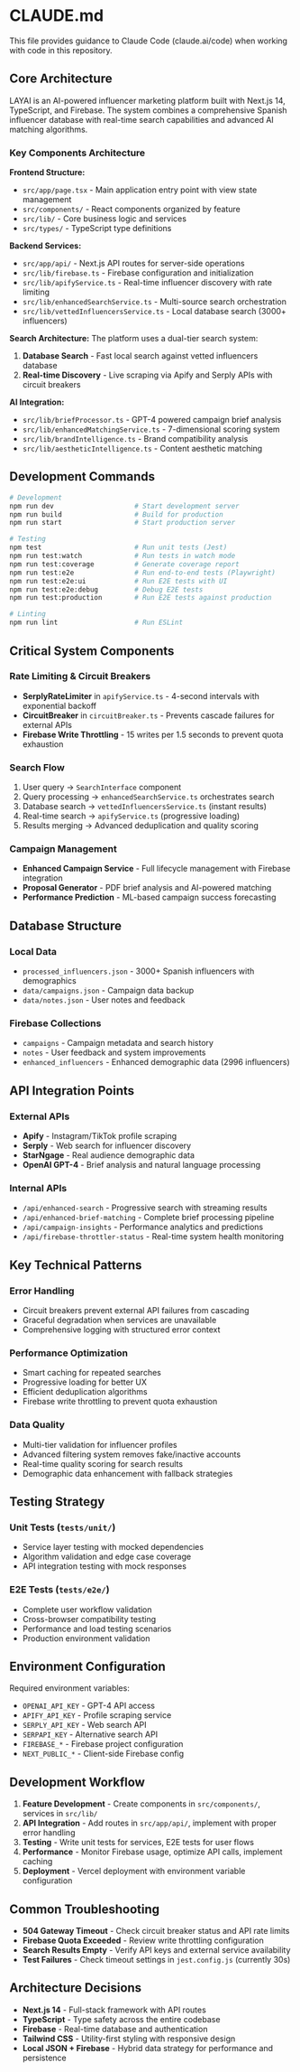 # CLAUDE.md

This file provides guidance to Claude Code (claude.ai/code) when working with code in this repository.

## Core Architecture

LAYAI is an AI-powered influencer marketing platform built with Next.js 14, TypeScript, and Firebase. The system combines a comprehensive Spanish influencer database with real-time search capabilities and advanced AI matching algorithms.

### Key Components Architecture

**Frontend Structure:**
- `src/app/page.tsx` - Main application entry point with view state management
- `src/components/` - React components organized by feature
- `src/lib/` - Core business logic and services
- `src/types/` - TypeScript type definitions

**Backend Services:**
- `src/app/api/` - Next.js API routes for server-side operations
- `src/lib/firebase.ts` - Firebase configuration and initialization
- `src/lib/apifyService.ts` - Real-time influencer discovery with rate limiting
- `src/lib/enhancedSearchService.ts` - Multi-source search orchestration
- `src/lib/vettedInfluencersService.ts` - Local database search (3000+ influencers)

**Search Architecture:**
The platform uses a dual-tier search system:
1. **Database Search** - Fast local search against vetted influencers database
2. **Real-time Discovery** - Live scraping via Apify and Serply APIs with circuit breakers

**AI Integration:**
- `src/lib/briefProcessor.ts` - GPT-4 powered campaign brief analysis
- `src/lib/enhancedMatchingService.ts` - 7-dimensional scoring system
- `src/lib/brandIntelligence.ts` - Brand compatibility analysis
- `src/lib/aestheticIntelligence.ts` - Content aesthetic matching

## Development Commands

```bash
# Development
npm run dev                    # Start development server
npm run build                  # Build for production
npm run start                  # Start production server

# Testing
npm test                       # Run unit tests (Jest)
npm run test:watch             # Run tests in watch mode
npm run test:coverage          # Generate coverage report
npm run test:e2e               # Run end-to-end tests (Playwright)
npm run test:e2e:ui            # Run E2E tests with UI
npm run test:e2e:debug         # Debug E2E tests
npm run test:production        # Run E2E tests against production

# Linting
npm run lint                   # Run ESLint
```

## Critical System Components

### Rate Limiting & Circuit Breakers
- **SerplyRateLimiter** in `apifyService.ts` - 4-second intervals with exponential backoff
- **CircuitBreaker** in `circuitBreaker.ts` - Prevents cascade failures for external APIs
- **Firebase Write Throttling** - 15 writes per 1.5 seconds to prevent quota exhaustion

### Search Flow
1. User query → `SearchInterface` component
2. Query processing → `enhancedSearchService.ts` orchestrates search
3. Database search → `vettedInfluencersService.ts` (instant results)
4. Real-time search → `apifyService.ts` (progressive loading)
5. Results merging → Advanced deduplication and quality scoring

### Campaign Management
- **Enhanced Campaign Service** - Full lifecycle management with Firebase integration
- **Proposal Generator** - PDF brief analysis and AI-powered matching
- **Performance Prediction** - ML-based campaign success forecasting

## Database Structure

### Local Data
- `processed_influencers.json` - 3000+ Spanish influencers with demographics
- `data/campaigns.json` - Campaign data backup
- `data/notes.json` - User notes and feedback

### Firebase Collections
- `campaigns` - Campaign metadata and search history
- `notes` - User feedback and system improvements
- `enhanced_influencers` - Enhanced demographic data (2996 influencers)

## API Integration Points

### External APIs
- **Apify** - Instagram/TikTok profile scraping
- **Serply** - Web search for influencer discovery
- **StarNgage** - Real audience demographic data
- **OpenAI GPT-4** - Brief analysis and natural language processing

### Internal APIs
- `/api/enhanced-search` - Progressive search with streaming results
- `/api/enhanced-brief-matching` - Complete brief processing pipeline
- `/api/campaign-insights` - Performance analytics and predictions
- `/api/firebase-throttler-status` - Real-time system health monitoring

## Key Technical Patterns

### Error Handling
- Circuit breakers prevent external API failures from cascading
- Graceful degradation when services are unavailable
- Comprehensive logging with structured error context

### Performance Optimization
- Smart caching for repeated searches
- Progressive loading for better UX
- Efficient deduplication algorithms
- Firebase write throttling to prevent quota exhaustion

### Data Quality
- Multi-tier validation for influencer profiles
- Advanced filtering system removes fake/inactive accounts
- Real-time quality scoring for search results
- Demographic data enhancement with fallback strategies

## Testing Strategy

### Unit Tests (`tests/unit/`)
- Service layer testing with mocked dependencies
- Algorithm validation and edge case coverage
- API integration testing with mock responses

### E2E Tests (`tests/e2e/`)
- Complete user workflow validation
- Cross-browser compatibility testing
- Performance and load testing scenarios
- Production environment validation

## Environment Configuration

Required environment variables:
- `OPENAI_API_KEY` - GPT-4 API access
- `APIFY_API_KEY` - Profile scraping service
- `SERPLY_API_KEY` - Web search API
- `SERPAPI_KEY` - Alternative search API
- `FIREBASE_*` - Firebase project configuration
- `NEXT_PUBLIC_*` - Client-side Firebase config

## Development Workflow

1. **Feature Development** - Create components in `src/components/`, services in `src/lib/`
2. **API Integration** - Add routes in `src/app/api/`, implement with proper error handling
3. **Testing** - Write unit tests for services, E2E tests for user flows
4. **Performance** - Monitor Firebase usage, optimize API calls, implement caching
5. **Deployment** - Vercel deployment with environment variable configuration

## Common Troubleshooting

- **504 Gateway Timeout** - Check circuit breaker status and API rate limits
- **Firebase Quota Exceeded** - Review write throttling configuration
- **Search Results Empty** - Verify API keys and external service availability
- **Test Failures** - Check timeout settings in `jest.config.js` (currently 30s)

## Architecture Decisions

- **Next.js 14** - Full-stack framework with API routes
- **TypeScript** - Type safety across the entire codebase
- **Firebase** - Real-time database and authentication
- **Tailwind CSS** - Utility-first styling with responsive design
- **Local JSON + Firebase** - Hybrid data strategy for performance and persistence